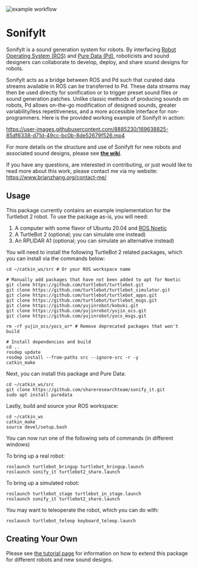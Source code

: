 ![example workflow](https://github.com/shareresearchteam/sonify_it/actions/workflows/main.yml/badge.svg)

# SonifyIt

SonifyIt is a sound generation system for robots. By interfacing [Robot Operating System (ROS)](https://wiki.ros.org/) and [Pure Data (Pd)](https://puredata.info/), roboticists and sound designers can collaborate to develop, deploy, and share sound designs for robots. 

SonifyIt acts as a bridge between ROS and Pd such that curated data streams available in ROS can be transferred to Pd. These data streams may then be used directly for sonification or to trigger preset sound files or sound generation patches. Unlike classic methods of producing sounds on robots, Pd allows on-the-go modification of designed sounds, greater variability/less repetitiveness, and a more accessible interface for non-programmers. Here is the provided working example of SonifyIt in action:

https://user-images.githubusercontent.com/8885230/169638825-85df6338-d71d-49cc-bc0b-8de52679f526.mp4

For more details on the structure and use of SonifyIt for new robots and associated sound designs, please see [**the wiki**](https://github.com/shareresearchteam/sonify_it/wiki).

If you have any questions, are interested in contributing, or just would like to read more about this work, please contact me via my website: <https://www.brianzhang.org/contact-me/>

## Usage

This package currently contains an example implementation for the Turtlebot 2 robot. To use the package as-is, you will need:

1. A computer with some flavor of Ubuntu 20.04 and [ROS Noetic](https://wiki.ros.org/noetic/Installation/Ubuntu)
2. A TurtleBot 2 (optional; you can simulate one instead)
3. An RPLIDAR A1 (optional; you can simulate an alternative instead)

You will need to install the following TurtleBot 2 related packages, which you can install via the commands below:

```
cd ~/catkin_ws/src # Or your ROS workspace name

# Manually add packages that have not been added to apt for Noetic
git clone https://github.com/turtlebot/turtlebot.git
git clone https://github.com/turtlebot/turtlebot_simulator.git
git clone https://github.com/turtlebot/turtlebot_apps.git
git clone https://github.com/turtlebot/turtlebot_msgs.git
git clone https://github.com/yujinrobot/kobuki.git
git clone https://github.com/yujinrobot/yujin_ocs.git
git clone https://github.com/yujinrobot/yocs_msgs.git

rm -rf yujin_ocs/yocs_ar* # Remove deprecated packages that won't build

# Install dependencies and build
cd ..
rosdep update
rosdep install --from-paths src --ignore-src -r -y
catkin_make
```

Next, you can install this package and Pure Data:

```
cd ~/catkin_ws/src
git clone https://github.com/shareresearchteam/sonify_it.git
sudo apt install puredata
```

Lastly, build and source your ROS workspace:
```
cd ~/catkin_ws
catkin_make
source devel/setup.bash
```

You can now run one of the following sets of commands (in different windows)

To bring up a real robot:

```
roslaunch turtlebot_bringup turtlebot_bringup.launch
roslaunch sonify_it turtlebot2_share.launch
```

To bring up a simulated robot:

```
roslaunch turtlebot_stage turtlebot_in_stage.launch
roslaunch sonify_it turtlebot2_share.launch
```

You may want to teleoperate the robot, which you can do with:

```
roslaunch turtlebot_teleop keyboard_teleop.launch
```

## Creating Your Own

Please see [the tutorial page](https://github.com/shareresearchteam/sonify_it/wiki/Tutorials) for information on how to extend this package for different robots and new sound designs.
